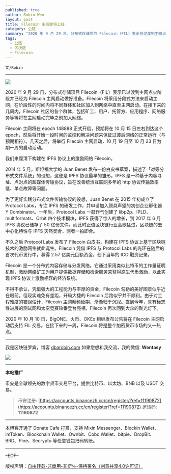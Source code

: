```yaml
---
published: true
author: Robin Wen
layout: post
title: Filecoin 主网即将上线
category: 公链
summary: "2020 年 9 月 29 日，分布式存储项目 Filecoin（FIL）表示已过渡到主网点火阶段并已经为 Filecoin 主网启动做好准备。Filecoin 将采用分段式方法来启动主网，在阶段性的时间内将不同群体和社区加入到网络中直至主网启动。在接下来的几周内，Filecoin 社区的各个群体，包括矿工、用户、托管方、应用程序、网络服务等等将在主网启动完毕之前加入网络。2020 年 10 月 10 日，BigONE、火币、OKEx 相继发布公告将在 Filecoin 主网启动后支持 FIL 交易。在接下来的一周，Filecoin 将是整个加密货币市场的又一热点。"
tags:
  - 公链
  - 区块链
  - Filecoin
---
```


`文/Robin`

***

![](https://cdn.dbarobin.com/l9kvln6.png)

2020 年 9 月 29 日，分布式存储项目 Filecoin（FIL）表示已过渡到主网点火阶段并已经为 Filecoin 主网启动做好准备。Filecoin 将采用分段式方法来启动主网，在阶段性的时间内将不同群体和社区加入到网络中直至主网启动。在接下来的几周内，Filecoin 社区的各个群体，包括矿工、用户、托管方、应用程序、网络服务等等将在主网启动完毕之前加入网络。

Filecoin 主网将在 epoch 148888 正式开启，预期将在 10 月 15 日左右到达这个 epoch，然后将开始一段时间的监控和解决问题来保证过渡后网络的正常运行（与预期相符）。几天之后，将举行 Filecoin 主网启动，10 月 19 日至 10 月 23 日为期一周的启动活动。

我们来厘清下构建在 IPFS 协议上的激励网络 Filecoin。

2014 年 5 月，斯坦福大学的 Juan Benet 发布一份白皮书草案，描述了「对等分布式文件系统」的设想，这便是 IPFS 协议最早的雏形。IPFS 是一种基于内容寻址、点对点的超媒体传输协议，旨在改善统治互联网多年的 http 协议传输效率低、单点故障等问题。

为了更好实践分布式文件传输协议的设想，Juan Benet 在 2015 年初成立了 Protocol Labs，专注 IPFS 的研发工作，并申请加入颇具声望的初创企业孵化器 Y Combinator。一年后，Protocol Labs 一鼓作气创建了 libp2p、IPLD、multiformats、Orbit 四个技术模块，IPFS 获得了惊人的增长，到 2017 年 6 月 IPFS 协议已储存了 50 亿份文件。而此时正值区块链行业高歌猛进，区块链的去中心化特性与 IPFS 天然契合，两者一拍即合。

不久之后 Protocol Labs 发布了 Filecoin 白皮书，构建在 IPFS 协议上基于区块链技术的激励网络就此诞生。Filecoin 凭借 IPFS 与 Protocol Labs 的光环在随后的首次代币发行中，募得 2.57 亿美元巨额资金，创下当年的 ICO 融资记录。

Filecoin 是一个分布式内容存储与分发网络。它通过采用类似比特币的工作量证明机制，激励网络矿工为用户提供数据存储和检索服务来获得原生代币激励，以此实现 IPFS 协议上激励相容的经济系统。

不得不承认，凭借强大的工程能力与丰厚的资金，Filecoin 勾勒的美好图景似乎近在眼前。但现实难免有差距，开局大捷的 Filecoin 后路似乎并不顺利。由于对工程难度的错误估计，Filecoin 主网频频延期，渐渐归于沉寂。直到今年，具有标志性进展的测试网和太空竞赛轮番登台亮相，Filecoin 再次回到大众的聚光灯下。

2020 年 10 月 10 日，BigONE、火币、OKEx 相继发布公告将在 Filecoin 主网启动后支持 FIL 交易。在接下来的一周，Filecoin 将是整个加密货币市场的又一热点。

***

我是区块链罗宾，博客 [dbarobin.com](https://dbarobin.com/)
如果您想和我交流，我的微信: **Wentasy**

![](https://cdn.dbarobin.com/v4yywe2.png)

***

**本站推广**

币安是全球领先的数字货币交易平台，提供比特币、以太坊、BNB 以及 USDT 交易。

> 币安注册: [https://accounts.binancezh.cc/cn/register/?ref=11190872](https://accounts.binancezh.cc/cn/register/?ref=11190872)
> 邀请码: **11190872**

***

本博客开通了 Donate Cafe 打赏，支持 Mixin Messenger、Blockin Wallet、imToken、Blockchain Wallet、Ownbit、Cobo Wallet、bitpie、DropBit、BRD、Pine、Secrypto 等任意钱包扫码转账。

<center>
    <div class="--donate-button"
         data-button-id="f8b9df0d-af9a-460d-8258-d3f435445075"
    ></div>
</center>

***

–EOF–

版权声明：[自由转载-非商用-非衍生-保持署名（创意共享4.0许可证）](http://creativecommons.org/licenses/by-nc-nd/4.0/deed.zh)